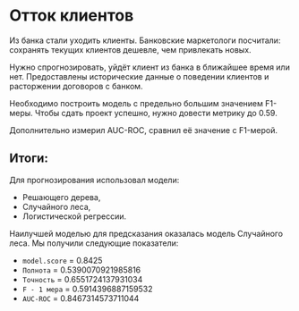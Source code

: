 # Отток клиентов

Из банка стали уходить клиенты. 
Банковские маркетологи посчитали: сохранять текущих клиентов дешевле, чем привлекать новых.

Нужно спрогнозировать, уйдёт клиент из банка в ближайшее время или нет. 
Предоставлены исторические данные о поведении клиентов и расторжении договоров с банком.

Необходимо построить модель с предельно большим значением F1-меры. 
Чтобы сдать проект успешно, нужно довести метрику до 0.59. 

Дополнительно измерил AUC-ROC, сравнил её значение с F1-мерой.



## Итоги:

Для прогнозирования использовал модели:
- Решающего дерева, 
- Случайного леса, 
- Логистической регрессии.

Наилучшей моделью для предсказания оказалась модель Случайного леса. Мы получили следующие
показатели: 
- `model.score` = 0.8425
- `Полнота` = 0.5390070921985816
- `Точность` = 0.6551724137931034
- `F - 1 мера` = 0.5914396887159532
- `AUC-ROC` = 0.8467314573711044
